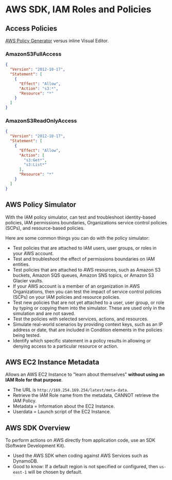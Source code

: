 # AWS SDK, IAM Roles and Policies

## Access Policies

[AWS Policy Generator](https://awspolicygen.s3.amazonaws.com/policygen.html) versus inline Visual Editor.

### AmazonS3FullAccess

```json
{
  "Version": "2012-10-17",
  "Statement": [
    {
      "Effect": "Allow",
      "Action": "s3:*",
      "Resource": "*"
    }
  ]
}
```

### AmazonS3ReadOnlyAccess

```json
{
  "Version": "2012-10-17",
  "Statement": [
    {
      "Effect": "Allow",
      "Action": [
        "s3:Get*",
        "s3:List*"
      ],
      "Resource": "*"
    }
  ]
}
```

## AWS Policy Simulator

With the IAM policy simulator, can test and troubleshoot identity-based policies, IAM permissions boundaries, Organizations service control policies (SCPs), and resource-based policies.

Here are some common things you can do with the policy simulator:

* Test policies that are attached to IAM users, user groups, or roles in your AWS account.
* Test and troubleshoot the effect of permissions boundaries on IAM entities.
* Test policies that are attached to AWS resources, such as Amazon S3 buckets, Amazon SQS queues, Amazon SNS topics, or Amazon S3 Glacier vaults.
* If your AWS account is a member of an organization in AWS Organizations, then you can test the impact of service control policies (SCPs) on your IAM policies and resource policies.
* Test new policies that are not yet attached to a user, user group, or role by typing or copying them into the simulator. These are used only in the simulation and are not saved.
* Test the policies with selected services, actions, and resources.
* Simulate real-world scenarios by providing context keys, such as an IP address or date, that are included in Condition elements in the policies being tested.
* Identify which specific statement in a policy results in allowing or denying access to a particular resource or action.

## AWS EC2 Instance Metadata

Allows an AWS EC2 Instance to "learn about themselves" **without using an IAM Role for that purpose**.

* The URL is `http://169.254.169.254/latest/meta-data`.
* Retrieve the IAM Role name from the metadata, CANNOT retrieve the IAM Policy.
* Metadata = Information about the EC2 Instance.
* Userdata = Launch script of the EC2 Instance.

## AWS SDK Overview

To perform actions on AWS directly from application code, use an SDK (Software Development Kit).

* Used the AWS SDK when coding against AWS Services such as DynamoDB.
* Good to know: If a default region is not specified or configured, then `us-east-1` will be chosen by default.
